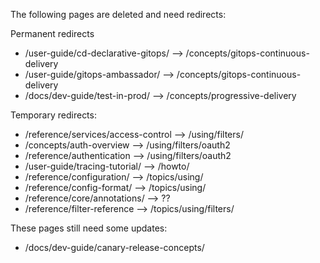 The following pages are deleted and need redirects:

Permanent redirects

* /user-guide/cd-declarative-gitops/ --> /concepts/gitops-continuous-delivery
* /user-guide/gitops-ambassador/ --> /concepts/gitops-continuous-delivery
* /docs/dev-guide/test-in-prod/ --> /concepts/progressive-delivery

Temporary redirects:

* /reference/services/access-control --> /using/filters/
* /concepts/auth-overview --> /using/filters/oauth2
* /reference/authentication --> /using/filters/oauth2
* /user-guide/tracing-tutorial/ --> /howto/
* /reference/configuration/ --> /topics/using/
* /reference/config-format/ --> /topics/using/
* /reference/core/annotations/ --> ??
* /reference/filter-reference --> /topics/using/filters/

These pages still need some updates:

* /docs/dev-guide/canary-release-concepts/
